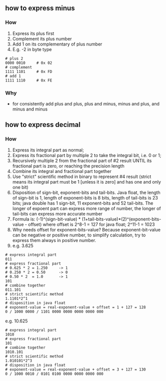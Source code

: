 ## how to express minus

### How

1. Express its plus first
2. Complement its plus number
3. Add 1 on its complementary of plus number
4. E.g. -2 in byte type

```
# plus 2 
0000 0010     # 0x 02
# complement
1111 1101     # 0x FD
# add 1
1111 1110     # 0x FE
```

### Why

* for consistently add plus and plus, plus and minus, minus and plus, and minus and minus

## how to express decimal

### How

1. Express its integral part as normal;
2. Express its fractional part by multiple 2 to take the integral bit, i.e. 0 or 1;
3. Recursively multiple 2 from the fractional part of #2 result UNTIL its fractional part is zero, or reaching the precision length
4. Combine its integral and fractional part together
5. Use "strict" scientific method in binary to represent #4 result (strict means its integral part must be 1 [unless it is zero] and has one and only one bit)
6. Disposition of sign-bit, exponent-bits and tail-bits. Java float, the length of sign-bit is 1, length of exponent-bits is 8 bits, length of tail-bits is 23 bits; java double  has 1 sign-bit, 11 exponent-bits and 52 tail-bits. The longer of expoent part can express more range of number, the longer of tail-bits can express more accurate number
7. Formula is: (-1)^(sign-bit-value) * (1+tail-bits-value)*(2)^(exponent-bits-value - offset) where offset is 2^8-1 = 127 for java float; 2^11-1 = 1023
8. Why needs offset for exponent-bits-value? Because exponent-bit-value can be negative or positive number, to simplify calculation, try to express them always in positive number.
9. e.g. 3.625

```
# express integral part
011
# express fractional part
# 0.625 * 2 = 1.250     -> 1
# 0.250 * 2 = 0.50      -> 0
# 0.50 * 2  = 1.0       -> 1
101
# combine together
011.101
# strict scientific method
1.1101*2^1
# disposition in java float
# exponent-value = real-exponent-value + offset = 1 + 127 = 128
0 / 1000 0000 / 1101 0000 0000 0000 0000 000
```

e.g. 10.625

```
# express integral part
1010
# express fractional part
101
# combine together
1010.101
# strict scientific method
1.010101*2^3
# disposition in java float
# exponent-value = real-exponent-value + offset = 3 + 127 = 130
0 / 1000 0010 / 0101 0100 0000 0000 0000 000
```

